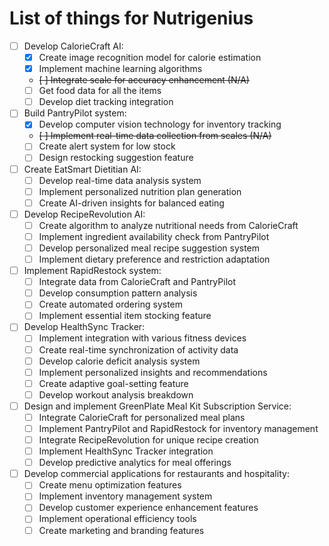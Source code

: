 # List of things for Nutrigenius

- [ ]  Develop CalorieCraft AI:
    - [x]  Create image recognition model for calorie estimation
    - [x]  Implement machine learning algorithms
    - ~~[ ]  Integrate scale for accuracy enhancement (N/A)~~
    - [ ]  Get food data for all the items
    - [ ]  Develop diet tracking integration
- [ ]  Build PantryPilot system:
    - [X]  Develop computer vision technology for inventory tracking
    - ~~[ ]  Implement real-time data collection from scales (N/A)~~
    - [ ]  Create alert system for low stock
    - [ ]  Design restocking suggestion feature
- [ ]  Create EatSmart Dietitian AI:
    - [ ]  Develop real-time data analysis system
    - [ ]  Implement personalized nutrition plan generation
    - [ ]  Create AI-driven insights for balanced eating
- [ ]  Develop RecipeRevolution AI:
    - [ ]  Create algorithm to analyze nutritional needs from CalorieCraft
    - [ ]  Implement ingredient availability check from PantryPilot
    - [ ]  Develop personalized meal recipe suggestion system
    - [ ]  Implement dietary preference and restriction adaptation
- [ ]  Implement RapidRestock system:
    - [ ]  Integrate data from CalorieCraft and PantryPilot
    - [ ]  Develop consumption pattern analysis
    - [ ]  Create automated ordering system
    - [ ]  Implement essential item stocking feature
- [ ]  Develop HealthSync Tracker:
    - [ ]  Implement integration with various fitness devices
    - [ ]  Create real-time synchronization of activity data
    - [ ]  Develop calorie deficit analysis system
    - [ ]  Implement personalized insights and recommendations
    - [ ]  Create adaptive goal-setting feature
    - [ ]  Develop workout analysis breakdown
- [ ]  Design and implement GreenPlate Meal Kit Subscription Service:
    - [ ]  Integrate CalorieCraft for personalized meal plans
    - [ ]  Implement PantryPilot and RapidRestock for inventory management
    - [ ]  Integrate RecipeRevolution for unique recipe creation
    - [ ]  Implement HealthSync Tracker integration
    - [ ]  Develop predictive analytics for meal offerings
- [ ]  Develop commercial applications for restaurants and hospitality:
    - [ ]  Create menu optimization features
    - [ ]  Implement inventory management system
    - [ ]  Develop customer experience enhancement features
    - [ ]  Implement operational efficiency tools
    - [ ]  Create marketing and branding features